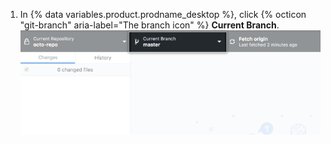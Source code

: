 1. In {% data variables.product.prodname_desktop %}, click {% octicon "git-branch" aria-label="The branch icon" %} **Current Branch**. ![当前分支下拉菜单](/assets/images/help/desktop/current-branch-menu.png)
